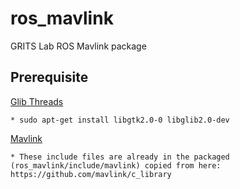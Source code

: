 # ros_mavlink

GRITS Lab ROS Mavlink package

## Prerequisite

[Glib Threads](https://developer.gnome.org/glib/stable/glib-Threads.html)

    * sudo apt-get install libgtk2.0-0 libglib2.0-dev

[Mavlink](http://www.qgroundcontrol.org/mavlink/start)

    * These include files are already in the packaged (ros_mavlink/include/mavlink) copied from here: https://github.com/mavlink/c_library
